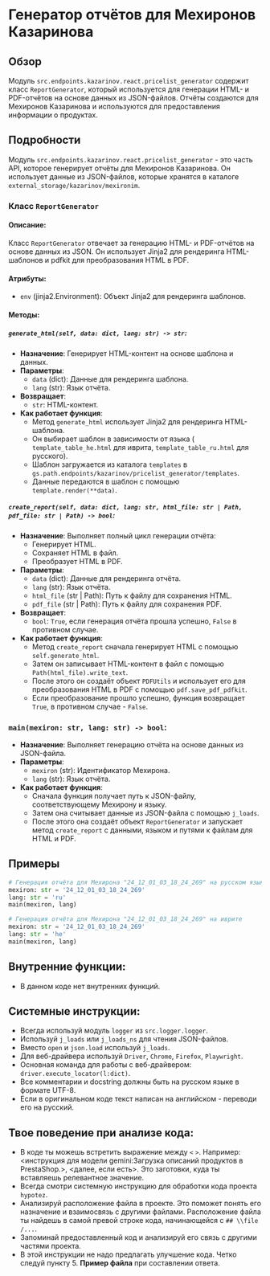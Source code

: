 # Генератор отчётов для Мехиронов Казаринова

## Обзор

Модуль `src.endpoints.kazarinov.react.pricelist_generator` содержит класс `ReportGenerator`, который используется для генерации HTML- и PDF-отчётов на основе данных из JSON-файлов. Отчёты создаются для Мехиронов Казаринова и используются для предоставления информации о продуктах.

## Подробности

Модуль `src.endpoints.kazarinov.react.pricelist_generator` -  это часть API, которое генерирует отчёты для Мехиронов Казаринова. Он использует данные из JSON-файлов, которые хранятся в каталоге `external_storage/kazarinov/mexironim`. 

### Класс `ReportGenerator`

#### Описание:

Класс `ReportGenerator` отвечает за генерацию HTML- и PDF-отчётов на основе данных из JSON. Он использует Jinja2 для рендеринга HTML-шаблонов и pdfkit для преобразования HTML в PDF.

####  Атрибуты:

- `env` (jinja2.Environment): Объект Jinja2 для рендеринга шаблонов.

#### Методы:

##### `generate_html(self, data: dict, lang: str) -> str`:

- **Назначение**: Генерирует HTML-контент на основе шаблона и данных.
- **Параметры**:
    - `data` (dict): Данные для рендеринга шаблона.
    - `lang` (str): Язык отчёта.
- **Возвращает**:
    - `str`: HTML-контент.
- **Как работает функция**:
    - Метод `generate_html` использует Jinja2 для рендеринга HTML-шаблона.
    - Он выбирает шаблон в зависимости от языка ( `template_table_he.html` для иврита, `template_table_ru.html` для русского).
    - Шаблон загружается из каталога `templates` в `gs.path.endpoints/kazarinov/pricelist_generator/templates`.
    - Данные передаются в шаблон с помощью `template.render(**data)`.

##### `create_report(self, data: dict, lang: str, html_file: str | Path, pdf_file: str | Path) -> bool`:

- **Назначение**: Выполняет полный цикл генерации отчёта:
    - Генерирует HTML.
    - Сохраняет HTML в файл.
    - Преобразует HTML в PDF.
- **Параметры**:
    - `data` (dict): Данные для рендеринга отчёта.
    - `lang` (str): Язык отчёта.
    - `html_file` (str | Path): Путь к файлу для сохранения HTML.
    - `pdf_file` (str | Path): Путь к файлу для сохранения PDF.
- **Возвращает**:
    - `bool`: `True`, если генерация отчёта прошла успешно, `False` в противном случае.
- **Как работает функция**:
    - Метод `create_report` сначала генерирует HTML с помощью `self.generate_html`.
    - Затем он записывает HTML-контент в файл с помощью `Path(html_file).write_text`.
    - После этого он создаёт объект `PDFUtils` и использует его для преобразования HTML в PDF с помощью `pdf.save_pdf_pdfkit`.
    - Если преобразование прошло успешно, функция возвращает `True`, в противном случае - `False`.

### `main(mexiron: str, lang: str) -> bool`:

- **Назначение**: Выполняет генерацию отчёта на основе данных из JSON-файла.
- **Параметры**:
    - `mexiron` (str): Идентификатор Мехирона.
    - `lang` (str): Язык отчёта.
- **Как работает функция**:
    - Сначала функция получает путь к JSON-файлу, соответствующему Мехирону и языку.
    - Затем она считывает данные из JSON-файла с помощью `j_loads`.
    - После этого она создаёт объект `ReportGenerator` и запускает метод `create_report` с данными, языком и путями к файлам для HTML и PDF.

## Примеры

```python
# Генерация отчёта для Мехирона "24_12_01_03_18_24_269" на русском языке
mexiron: str = '24_12_01_03_18_24_269'
lang: str = 'ru'
main(mexiron, lang)
```

```python
# Генерация отчёта для Мехирона "24_12_01_03_18_24_269" на иврите
mexiron: str = '24_12_01_03_18_24_269'
lang: str = 'he'
main(mexiron, lang)
```

## Внутренние функции:

- В данном коде нет внутренних функций.

## Системные инструкции:

- Всегда используй модуль `logger` из `src.logger.logger`.
- Используй `j_loads` или `j_loads_ns` для чтения JSON-файлов.
- Вместо `open` и `json.load` используй `j_loads`.
- Для веб-драйвера используй `Driver`, `Chrome`, `Firefox`, `Playwright`.
- Основная команда для работы с веб-драйвером: `driver.execute_locator(l:dict)`.
- Все комментарии и docstring должны быть на русском языке в формате UTF-8.
- Если в оригинальном коде текст написан на английском - переводи его на русский.

## Твое поведение при анализе кода:

- В коде ты можешь встретить выражение между `<` `>`. Например: <инструкция для модели gemini:Загрузка описаний продуктов в PrestaShop.>, <далее, если есть>. Это заготовки, куда ты вставляешь релевантное значение.
- Всегда смотри системную инструкцию для обработки кода проекта `hypotez`.
- Анализируй расположение файла в проекте. Это поможет понять его назначение и взаимосвязь с другими файлами. Расположение файла ты найдешь в самой превой строке кода, начинающейся с `## \\file /...`.
- Запоминай предоставленный код и анализируй его связь с другими частями проекта.
- В этой инструкции не надо предлагать улучшение кода. Четко следуй пункту 5. **Пример файла** при составлении ответа.